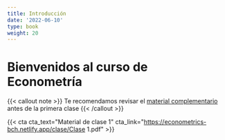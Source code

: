 ```yaml
---
title: Introducción
date: '2022-06-10'
type: book
weight: 20
---
```


# Bienvenidos al curso de Econometría

{{< callout note >}}
Te recomendamos revisar el [material complementario](https://econometrics-bch.netlify.app/post/) antes de la primera clase
{{< /callout >}}

{{< cta cta_text="Material de clase 1" cta_link="https://econometrics-bch.netlify.app/clase/Clase 1.pdf" >}}

